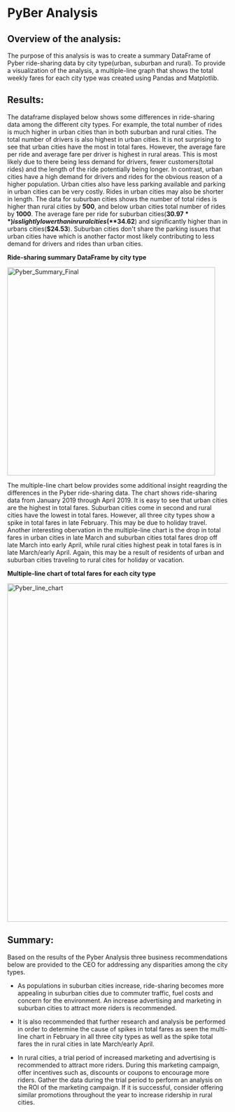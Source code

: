 # PyBer Analysis

## Overview of the analysis:
The purpose of this analysis is was to create a summary DataFrame of Pyber ride-sharing data by city type(urban, suburban and rural). To provide a visualization of the analysis, a multiple-line graph that shows the total weekly fares for each city type was created using Pandas and Matplotlib.

## Results: 
The dataframe displayed below shows some differences in ride-sharing data among the different city types. For example, the total number of rides is much higher in urban cities than in both suburban and rural cities. The total number of drivers is also highest in urban cities. It is not surprising to see that urban cities have the most in total fares. However, the average fare per ride and average fare per driver is highest in rural areas. This is most likely due to there being less demand for drivers, fewer customers(total rides) and the length of the ride potentially being longer. In contrast, urban cities have a high demand for drivers and rides for the obvious reason of a higher population. Urban cities also have less parking available and parking in urban cities can be very costly. Rides in urban cities may also be shorter in length. The data for suburban cities shows the number of total rides is higher than rural cities by **500**, and below urban cities total number of rides by **1000**. The average fare per ride for suburban cities(**$30.97**) is slightly lower than in rural cities(**$34.62**) and significantly higher than in urbans cities(**$24.53**). Suburban cities don't share the parking issues that urban cities have which is another factor most likely contributing to less demand for drivers and rides than urban cities.

**Ride-sharing summary DataFrame by city type**

<img width="475" alt="Pyber_Summary_Final" src="https://user-images.githubusercontent.com/78699465/112760674-dc29fa80-8fc5-11eb-80f5-d967a02dc5ba.png">






The multiple-line chart below provides some additional insight reagrding the differences in the Pyber ride-sharing data. The chart shows ride-sharing data from January 2019 through April 2019. It is easy to see that urban cities are the highest in total fares. Suburban cities come in second and rural cities have the lowest in total fares. However, all three city types show a spike in total fares in late February. This may be due to holiday travel.
Another interesting obervation in the multiple-line chart is the drop in total fares in urban cities in late March and suburban cities total fares drop off late March into early April, while rural cities highest peak in total fares is in late March/early April. Again, this may be a result of residents of urban and suburban cities traveling to rural cites for holiday or vacation.

**Multiple-line chart of total fares for each city type**

<img width="772" alt="Pyber_line_chart" src="https://user-images.githubusercontent.com/78699465/112760637-c4527680-8fc5-11eb-9dc9-0af09ec749fb.png">




## Summary:
Based on the results of the Pyber Analysis three business recommendations below are provided to the CEO for addressing any disparities among the city types.

- As populations in suburban cities increase, ride-sharing becomes more appealing in suburban cities due to commuter traffic, fuel costs and concern for the environment.       An increase advertising and marketing in suburban cities to attract more riders is recommended.

- It is also recommended that further research and analysis be performed in order to determine the cause of spikes in total fares as seen the multi-line chart in February in   all three city types as well as the spike total fares the in rural cities in late March/early April.

- In rural cities, a trial period of increased marketing and advertising is recommended to attract more riders. During this marketing campaign, offer incentives such as,       discounts or coupons to encourage more riders. Gather the data during the trial period to perform an analysis on the ROI of the marketing campaign. If it is successful,       consider offering similar promotions throughout the year to increase ridership in rural cities.
